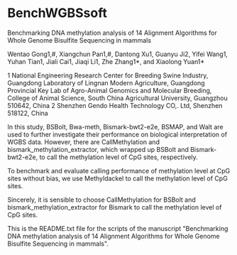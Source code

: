 # BenchWGBSsoft
Benchmarking DNA methylation analysis of 14 Alignment Algorithms for Whole Genome Bisulfite Sequencing in mammals

Wentao Gong1,#, Xiangchun Pan1,#, Dantong Xu1, Guanyu Ji2, Yifei Wang1, Yuhan Tian1, Jiali Cai1, Jiaqi Li1, Zhe Zhang1*, and Xiaolong Yuan1*

1 National Engineering Research Center for Breeding Swine Industry, Guangdong Laboratory of Lingnan Modern Agriculture, Guangdong Provincial Key Lab of Agro-Animal Genomics and Molecular Breeding, College of Animal Science, South China Agricultural University, Guangzhou 510642, China
2 Shenzhen Gendo Health Technology CO,. Ltd, Shenzhen 518122, China

In this study, BSBolt, Bwa-meth, Bismark-bwt2-e2e, BSMAP, and Walt are used to further investigate their performance on biological interpretation of WGBS data. However, there are CallMethylation and bismark_methylation_extractor, which wrapped up BSBolt and Bismark-bwt2-e2e, to call the methylation level of CpG sites, respectively. 

To benchmark and evaluate calling performance of methylation level at CpG sites without bias, we use Methyldackel to call the methylation level of CpG sites. 

Sincerely, it is sensible to choose CallMethylation for BSBolt and bismark_methylation_extractor for Bismark to call the methylation level of CpG sites.

This is the README.txt file for the scripts of the manuscript "Benchmarking DNA methylation analysis of 14 Alignment Algorithms for Whole Genome Bisulfite Sequencing in mammals".

